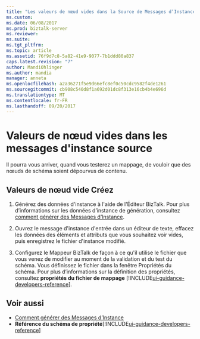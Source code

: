 ```yaml
---
title: "Les valeurs de nœud vides dans la Source de Messages d’Instance | Documents Microsoft"
ms.custom: 
ms.date: 06/08/2017
ms.prod: biztalk-server
ms.reviewer: 
ms.suite: 
ms.tgt_pltfrm: 
ms.topic: article
ms.assetid: 76f9d7c8-5a82-41e9-9077-7b1ddd80a837
caps.latest.revision: "7"
author: MandiOhlinger
ms.author: mandia
manager: anneta
ms.openlocfilehash: a2a36271f5e9d66efc8ef0c50cdc9582f4de1261
ms.sourcegitcommit: cb908c540d8f1a692d01dc8f313e16cb4b4e696d
ms.translationtype: MT
ms.contentlocale: fr-FR
ms.lasthandoff: 09/20/2017
---
```

# <a name="empty-node-values-in-source-instance-messages"></a>Valeurs de nœud vides dans les messages d'instance source
Il pourra vous arriver, quand vous testerez un mappage, de vouloir que des nœuds de schéma soient dépourvus de contenu.  
  
## <a name="ceate-empty-node-values"></a>Valeurs de nœud vide Créez  
  
1.  Générez des données d'instance à l'aide de l'Éditeur BizTalk. Pour plus d’informations sur les données d’instance de génération, consultez [comment générer des Messages d’Instance](../core/how-to-generate-instance-messages.md).  
  
2.  Ouvrez le message d'instance d'entrée dans un éditeur de texte, effacez les données des éléments et attributs que vous souhaitez voir vides, puis enregistrez le fichier d'instance modifié.  
  
3.  Configurez le Mappeur BizTalk de façon à ce qu'il utilise le fichier que vous venez de modifier au moment de la validation et du test du schéma. Vous définissez le fichier dans la fenêtre Propriétés du schéma. Pour plus d’informations sur la définition des propriétés, consultez **propriétés du fichier de mappage** [!INCLUDE[ui-guidance-developers-reference](../includes/ui-guidance-developers-reference.md)].
  
## <a name="see-also"></a>Voir aussi  
-  [Comment générer des Messages d’Instance](../core/how-to-generate-instance-messages.md)   
-  **Référence du schéma de propriété**[!INCLUDE[ui-guidance-developers-reference](../includes/ui-guidance-developers-reference.md)]